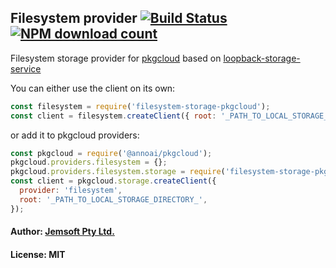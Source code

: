 ## Filesystem provider [![Build Status](https://travis-ci.org/Jemsoft/filesystem-storage-pkgcloud.svg?branch=master)](https://travis-ci.org/Jemsoft/filesystem-storage-pkgcloud) [![NPM download count](https://img.shields.io/npm/v/filesystem-storage-pkgcloud.svg)](https://www.npmjs.com/package/filesystem-storage-pkgcloud)

Filesystem storage provider for [pkgcloud](https://www.npmjs.com/package/pkgcloud) based on [loopback-storage-service](https://www.npmjs.com/package/loopback-storage-service) 

You can either use the client on its own:

```javascript
const filesystem = require('filesystem-storage-pkgcloud');
const client = filesystem.createClient({ root: '_PATH_TO_LOCAL_STORAGE_DIRECTORY_' });
```

or add it to pkgcloud providers:

```javascript
const pkgcloud = require('@annoai/pkgcloud');
pkgcloud.providers.filesystem = {};
pkgcloud.providers.filesystem.storage = require('filesystem-storage-pkgcloud');
const client = pkgcloud.storage.createClient({
  provider: 'filesystem',
  root: '_PATH_TO_LOCAL_STORAGE_DIRECTORY_',
});
```

#### Author: [Jemsoft Pty Ltd.](http://www.jemsoftsecurity.com/)
#### License: MIT



